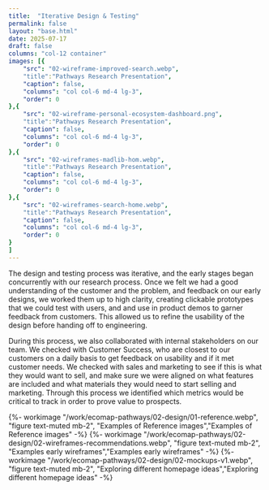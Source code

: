 ```yaml
---
title:  "Iterative Design & Testing"
permalink: false
layout: "base.html"
date: 2025-07-17
draft: false
columns: "col-12 container"
images: [{
    "src": "02-wireframe-improved-search.webp",
    "title":"Pathways Research Presentation",
    "caption": false,
    "columns": "col col-6 md-4 lg-3",
    "order": 0
},{
    "src": "02-wireframe-personal-ecosystem-dashboard.png",
    "title":"Pathways Research Presentation",
    "caption": false,
    "columns": "col col-6 md-4 lg-3",
    "order": 0
},{
    "src": "02-wireframes-madlib-hom.webp",
    "title":"Pathways Research Presentation",
    "caption": false,
    "columns": "col col-6 md-4 lg-3",
    "order": 0
},{
    "src": "02-wireframes-search-home.webp",
    "title":"Pathways Research Presentation",
    "caption": false,
    "columns": "col col-6 md-4 lg-3",
    "order": 0
}
]
---
```

<div class="col col-12 sm-7 lg-8"> 

The design and testing process was iterative, and the early stages began concurrently with our research process. Once we felt we had a good understanding of the customer and the problem, and feedback on our early designs, we worked them up to high clarity, creating clickable prototypes that we could test with users, and and use in product demos to garner feedback from customers. This allowed us to refine the usability of the design before handing off to engineering.

During this process, we also collaborated with internal stakeholders on our team. We checked with Customer Success, who are closest to our customers on a daily basis to get feedback on usability and if it met customer needs. We checked with sales and marketing to see if this is what they would want to sell, and make sure we were aligned on what features are included and what materials they would need to start selling and marketing. Through this process we identified which metrics would be critical to track in order to prove value to prospects.
</div> 
<div class="col col-12 sm-5 lg-4"> 
{%- workimage "/work/ecomap-pathways/02-design/01-reference.webp", "figure text-muted mb-2", "Examples of Reference images","Examples of Reference images"  -%}
{%- workimage "/work/ecomap-pathways/02-design/02-wireframes-recommendations.webp", "figure text-muted mb-2", "Examples early wireframes","Examples early wireframes"  -%}
{%- workimage "/work/ecomap-pathways/02-design/02-mockups-v1.webp", "figure text-muted mb-2", "Exploring different homepage ideas","Exploring different homepage ideas"  -%}
</div> 